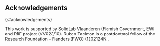 ## Acknowledgements
{:#acknowledgements}

This work is supported by SolidLab Vlaanderen (Flemish Government, EWI and RRF project (VV023/10). 
Ruben Taelman is a postdoctoral fellow of the Research Foundation – Flanders (FWO) (1202124N).
